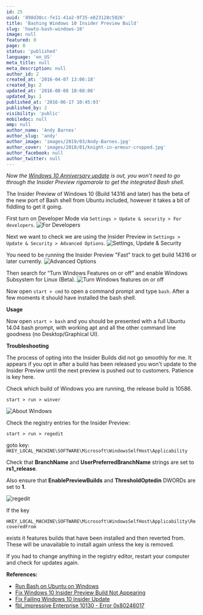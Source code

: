 ```yaml
---
id: 25
uuid: '898d30cc-fe11-41a2-9f35-e823128c5026'
title: 'Bashing Windows 10 Insider Preview Build'
slug: 'howto-bash-windows-10'
image: null
featured: 0
page: 0
status: 'published'
language: 'en_US'
meta_title: null
meta_description: null
author_id: 2
created_at: '2016-04-07 13:06:18'
created_by: 2
updated_at: '2016-08-08 10:08:06'
updated_by: 1
published_at: '2016-06-17 10:45:03'
published_by: 2
visibility: 'public'
mobiledoc: null
amp: null
author_name: 'Andy Barnes'
author_slug: 'andy'
author_image: 'images/2019/03/Andy-Barnes.jpg'
author_cover: 'images/2018/01/knight-in-armour-cropped.jpg'
author_facebook: null
author_twitter: null
---
```


_Now the [Windows 10 Anniversary update](https://support.microsoft.com/en-us/help/12387/windows-10-update-history) is out, you won't need to go through the Insider Preview rigamarole to get the integrated Bash shell._

The Insider Preview of Windows 10 (Build 14316 and later) has the beta of the new port of Bash shell from Ubuntu included, however it takes a bit of fiddling to get it going.

First turn on Developer Mode via `Settings > Update & security > For developers`.
![For Developers](images/2016/04/for_developers.png)

Next we want to check we are using the Insider Preview in `Settings > Update & Security > Advanced Options`.
![Settings, Update & Security](images/2016/04/settings-update-security.png)

You need to be running the Insider Preview "Fast" track to get build 14316 or later currently.
![Advanced Options](images/2016/04/settings-update-security-advanced_options.png)

Then search for “Turn Windows Features on or off” and enable Windows Subsystem for Linux (Beta).
![Turn Windows features on or off](images/2016/06/windowsbash.png)

Now open `start > cmd` to open a command prompt and type `bash`. After a few moments it should have installed the bash shell.

**Usage**

Now open `start > bash` and you should be presented with a full Ubuntu 14.04 bash prompt, with working apt and all the other command line goodness (no Desktop/Graphical UI).

**Troubleshooting**

The process of opting into the Insider Builds did not go smoothly for me. It appears if you opt in after a build has been released you won't update to the Insider Preview until the next preview is pushed out to customers. Patience is key here.

Check which build of Windows you are running, the release build is 10586.

`start > run > winver`

![About Windows](images/2016/04/about_windows.png)

Check the registry entries for the Insider Preview:

`start > run > regedit`

goto key:  
`HKEY_LOCAL_MACHINE\SOFTWARE\Microsoft\WindowsSelfHost\Applicability`

Check that **BranchName** and **UserPreferredBranchName** strings are set to **rs1_release**.

Also ensure that **EnablePreviewBuilds** and **ThresholdOptedin** DWORDs are set to **1**.

![regedit](images/2016/04/regedit.png)

If the key

`HKEY_LOCAL_MACHINE\SOFTWARE\Microsoft\WindowsSelfHost\Applicability\RecoveredFrom`

exists it features builds that have been installed and then reverted from. These will be unavailable to install again unless the key is removed.

If you had to change anything in the registry editor, restart your computer and check for updates again.

**References:**

- [Run Bash on Ubuntu on Windows](https://blogs.windows.com/buildingapps/2016/03/30/run-bash-on-ubuntu-on-windows/)
- [Fix Windows 10 Insider Preview Build Not Appearing](http://www.askvg.com/fix-windows-10-insider-preview-build-10240-not-appearing-on-windows-update/)
- [Fix Failing Windows 10 Insider Update](http://www.neowin.net/news/heres-how-to-fix-failing-windows-10-insider-updates-if-you-tweaked-your-registry)
- [fbl_impressive Enterprise 10130 - Error 0x80246017](http://answers.microsoft.com/en-us/insider/forum/insider_wintp-insider_install/fblimpressive-enterprise-10130-error-0x80246017/8fd32dc8-51be-4732-a605-20b75ab9a26b?auth=1)
